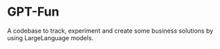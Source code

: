# GPT-Fun
 A codebase to track, experiment and create some business solutions by using LargeLanguage models.
